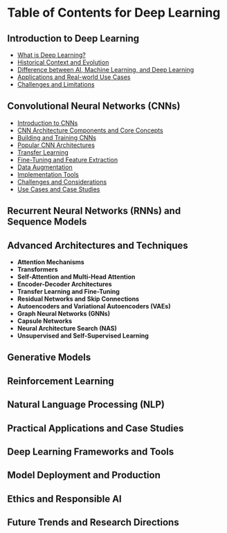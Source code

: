 # Table of Contents for Deep Learning

## Introduction to Deep Learning
- [What is Deep Learning?](https://github.com/yangshiteng/Data-Science-Learning-Path/blob/main/deep_learning/introduction_to_deep_learning/what_is_deep_learning.md)
- [Historical Context and Evolution](https://github.com/yangshiteng/Data-Science-Learning-Path/blob/main/deep_learning/introduction_to_deep_learning/historical_context_and_evolution.md)
- [Difference between AI, Machine Learning, and Deep Learning](https://github.com/yangshiteng/Data-Science-Learning-Path/blob/main/deep_learning/introduction_to_deep_learning/difference_ai_ml_dl.md)
- [Applications and Real-world Use Cases](https://github.com/yangshiteng/Data-Science-Learning-Path/blob/main/deep_learning/introduction_to_deep_learning/applications_and_realworld_use_cases.md)
- [Challenges and Limitations](https://github.com/yangshiteng/Data-Science-Learning-Path/blob/main/deep_learning/introduction_to_deep_learning/challenges_and_limitations.md)
  
## Convolutional Neural Networks (CNNs)
- [Introduction to CNNs](https://github.com/yangshiteng/Data-Science-Learning-Path/blob/main/deep_learning/convolutional_neural_networks/introduction_to_cnns.md)
- [CNN Architecture Components and Core Concepts](https://github.com/yangshiteng/Data-Science-Learning-Path/blob/main/deep_learning/convolutional_neural_networks/cnn_architecture_components_and_core_concepts.md)
- [Building and Training CNNs](https://github.com/yangshiteng/Data-Science-Learning-Path/blob/main/deep_learning/convolutional_neural_networks/building_and_training_cnns.md)
- [Popular CNN Architectures](https://github.com/yangshiteng/Data-Science-Learning-Path/blob/main/deep_learning/convolutional_neural_networks/popular_cnn_architectures.md)
- [Transfer Learning](https://github.com/yangshiteng/Data-Science-Learning-Path/blob/main/deep_learning/convolutional_neural_networks/transfer_learning.md)
- [Fine-Tuning and Feature Extraction](https://github.com/yangshiteng/Data-Science-Learning-Path/blob/main/deep_learning/convolutional_neural_networks/fine_tuning_feature_extraction.md)
- [Data Augmentation](https://github.com/yangshiteng/Data-Science-Learning-Path/blob/main/deep_learning/convolutional_neural_networks/data_augmentation.md)
- [Implementation Tools](https://github.com/yangshiteng/Data-Science-Learning-Path/blob/main/deep_learning/convolutional_neural_networks/implementation_tools.md)
- [Challenges and Considerations](https://github.com/yangshiteng/Data-Science-Learning-Path/blob/main/deep_learning/convolutional_neural_networks/challenges_and_considerations.md)
- [Use Cases and Case Studies](https://github.com/yangshiteng/Data-Science-Learning-Path/blob/main/deep_learning/convolutional_neural_networks/use_cases_and_case_studies.md)

## Recurrent Neural Networks (RNNs) and Sequence Models

## Advanced Architectures and Techniques
- **Attention Mechanisms**
- **Transformers**
- **Self-Attention and Multi-Head Attention**
- **Encoder-Decoder Architectures**
- **Transfer Learning and Fine-Tuning**
- **Residual Networks and Skip Connections**
- **Autoencoders and Variational Autoencoders (VAEs)**
- **Graph Neural Networks (GNNs)**
- **Capsule Networks**
- **Neural Architecture Search (NAS)**
- **Unsupervised and Self-Supervised Learning**

## Generative Models

## Reinforcement Learning

## Natural Language Processing (NLP)

## Practical Applications and Case Studies

## Deep Learning Frameworks and Tools

## Model Deployment and Production

## Ethics and Responsible AI

## Future Trends and Research Directions










